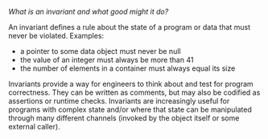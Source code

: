 _What is an invariant and what good might it do?_

An invariant defines a rule about the state of a program or data that must never be violated. Examples:
* a pointer to some data object must never be null
* the value of an integer must always be more than 41
* the number of elements in a container must always equal its size

Invariants provide a way for engineers to think about and test for program correctness. They can be written as comments, but may also be codified as assertions or runtime checks. Invariants are increasingly useful for programs with complex state and/or where that state can be manipulated through many different channels (invoked by the object itself or some external caller).
